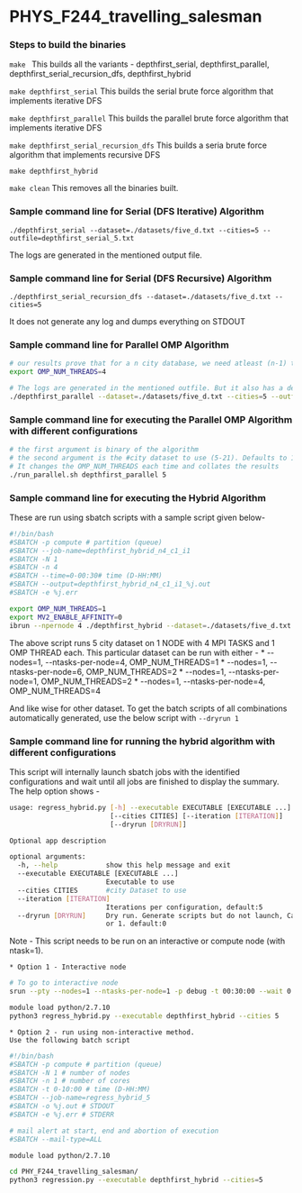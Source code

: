 # PHYS_F244_travelling_salesman

### Steps to build the binaries

`make `
This builds all the variants - depthfirst_serial, depthfirst_parallel, depthfirst_serial_recursion_dfs, depthfirst_hybrid

`make depthfirst_serial`
This builds the serial brute force algorithm that implements iterative DFS

`make depthfirst_parallel`
This builds the parallel brute force algorithm that implements iterative DFS

`make depthfirst_serial_recursion_dfs`
This builds a seria brute force algorithm that implements recursive DFS

`make depthfirst_hybrid`

`make clean`
This removes all the binaries built.


### Sample command line for Serial (DFS Iterative) Algorithm

`./depthfirst_serial --dataset=./datasets/five_d.txt --cities=5 --outfile=depthfirst_serial_5.txt`

The logs are generated in the mentioned output file.

### Sample command line for Serial (DFS Recursive) Algorithm

`./depthfirst_serial_recursion_dfs --dataset=./datasets/five_d.txt --cities=5`


It does not generate any log and dumps everything on STDOUT

### Sample command line for Parallel OMP Algorithm

```bash
# our results prove that for a n city database, we need atleast (n-1) threads to get the maximum speedup
export OMP_NUM_THREADS=4

# The logs are generated in the mentioned outfile. But it also has a default value.
./depthfirst_parallel --dataset=./datasets/five_d.txt --cities=5 --outfile=depthfirst_parallel_5.txt
```

### Sample command line for executing the Parallel OMP Algorithm with different configurations

```bash
# the first argument is binary of the algorithm
# the second argument is the #city dataset to use (5-21). Defaults to 15
# It changes the OMP_NUM_THREADS each time and collates the results
./run_parallel.sh depthfirst_parallel 5
```


### Sample command line for executing the Hybrid Algorithm


These are run using sbatch scripts with a sample script given below-
```bash
#!/bin/bash
#SBATCH -p compute # partition (queue)
#SBATCH --job-name=depthfirst_hybrid_n4_c1_i1
#SBATCH -N 1
#SBATCH -n 4
#SBATCH --time=0-00:30# time (D-HH:MM) 
#SBATCH --output=depthfirst_hybrid_n4_c1_i1_%j.out
#SBATCH -e %j.err

export OMP_NUM_THREADS=1
export MV2_ENABLE_AFFINITY=0
ibrun --npernode 4 ./depthfirst_hybrid --dataset=./datasets/five_d.txt --cities=5 --outfile=depthfirst_hybrid_n4_c1_i1_23997682
```

The above script runs 5 city dataset on 1 NODE with 4 MPI TASKS and 1 OMP THREAD each.
This particular dataset can be run with either - 
	* --nodes=1, --ntasks-per-node=4, OMP_NUM_THREADS=1
	* --nodes=1, --ntasks-per-node=6, OMP_NUM_THREADS=2
	* --nodes=1, --ntasks-per-node=1, OMP_NUM_THREADS=2
	* --nodes=1, --ntasks-per-node=4, OMP_NUM_THREADS=4

And like wise for other dataset. To get the batch scripts of all combinations automatically generated, use the below script with `--dryrun 1`

### Sample command line for running the hybrid algorithm with different configurations

This script will internally launch sbatch jobs with the identified configurations and wait until all jobs are finished to display the summary.
The help option shows - 
```bash
usage: regress_hybrid.py [-h] --executable EXECUTABLE [EXECUTABLE ...]
                         [--cities CITIES] [--iteration [ITERATION]]
                         [--dryrun [DRYRUN]]

Optional app description

optional arguments:
  -h, --help            show this help message and exit
  --executable EXECUTABLE [EXECUTABLE ...]
                        Executable to use
  --cities CITIES       #city Dataset to use
  --iteration [ITERATION]
                        Iterations per configuration, default:5
  --dryrun [DRYRUN]     Dry run. Generate scripts but do not launch, Can be 0
                        or 1. default:0

```

Note - This script needs to be run on an interactive or compute node (with ntask=1).

	* Option 1 - Interactive node

```bash
# To go to interactive node
srun --pty --nodes=1 --ntasks-per-node=1 -p debug -t 00:30:00 --wait 0 /bin/bash

module load python/2.7.10
python3 regress_hybrid.py --executable depthfirst_hybrid --cities 5
```

	* Option 2 - run using non-interactive method. 
	Use the following batch script
```bash
#!/bin/bash
#SBATCH -p compute # partition (queue)
#SBATCH -N 1 # number of nodes
#SBATCH -n 1 # number of cores
#SBATCH -t 0-10:00 # time (D-HH:MM)
#SBATCH --job-name=regress_hybrid_5
#SBATCH -o %j.out # STDOUT
#SBATCH -e %j.err # STDERR

# mail alert at start, end and abortion of execution
#SBATCH --mail-type=ALL

module load python/2.7.10

cd PHY_F244_travelling_salesman/
python3 regression.py --executable depthfirst_hybrid --cities=5
```
